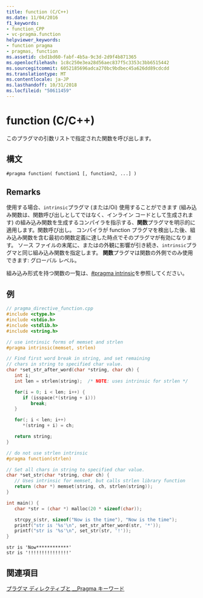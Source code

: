 ```yaml
---
title: function (C/C++)
ms.date: 11/04/2016
f1_keywords:
- function_CPP
- vc-pragma.function
helpviewer_keywords:
- function pragma
- pragmas, function
ms.assetid: cbd1bd60-fabf-4b5a-9c3d-2d9f4b871365
ms.openlocfilehash: 1c8c250e3ea28d56aec837f5c3353c3bb6515442
ms.sourcegitcommit: 6052185696adca270bc9bdbec45a626dd89cdcdd
ms.translationtype: MT
ms.contentlocale: ja-JP
ms.lasthandoff: 10/31/2018
ms.locfileid: "50611459"
---
```

# <a name="function-cc"></a>function (C/C++)
このプラグマの引数リストで指定された関数を呼び出します。

## <a name="syntax"></a>構文

```
#pragma function( function1 [, function2, ...] )
```

## <a name="remarks"></a>Remarks

使用する場合、`intrinsic`プラグマ (または/Oi) 使用することができます (組み込み関数は、関数呼び出しとしてではなく、インライン コードとして生成されます) の組み込み関数を生成するコンパイラを指示する、**関数**プラグマを明示的に適用します。関数呼び出し。 コンパイラが function プラグマを検出した後、組み込み関数を含む最初の関数定義に達した時点でそのプラグマが有効になります。 ソース ファイルの末尾に、またはの外観に影響が引き続き、`intrinsic`プラグマと同じ組み込み関数を指定します。 **関数**プラグマは関数の外側でのみ使用できます: グローバル レベル。

組み込み形式を持つ関数の一覧は、[#pragma intrinsic](../preprocessor/intrinsic.md)を参照してください。

## <a name="example"></a>例

```cpp
// pragma_directive_function.cpp
#include <ctype.h>
#include <stdio.h>
#include <stdlib.h>
#include <string.h>

// use intrinsic forms of memset and strlen
#pragma intrinsic(memset, strlen)

// Find first word break in string, and set remaining
// chars in string to specified char value.
char *set_str_after_word(char *string, char ch) {
   int i;
   int len = strlen(string);  /* NOTE: uses intrinsic for strlen */

   for(i = 0; i < len; i++) {
      if (isspace(*(string + i)))
         break;
   }

   for(; i < len; i++)
      *(string + i) = ch;

   return string;
}

// do not use strlen intrinsic
#pragma function(strlen)

// Set all chars in string to specified char value.
char *set_str(char *string, char ch) {
   // Uses intrinsic for memset, but calls strlen library function
   return (char *) memset(string, ch, strlen(string));
}

int main() {
   char *str = (char *) malloc(20 * sizeof(char));

   strcpy_s(str, sizeof("Now is the time"), "Now is the time");
   printf("str is '%s'\n", set_str_after_word(str, '*'));
   printf("str is '%s'\n", set_str(str, '!'));
}
```

```Output
str is 'Now************'
str is '!!!!!!!!!!!!!!!'
```

## <a name="see-also"></a>関連項目

[プラグマ ディレクティブと __Pragma キーワード](../preprocessor/pragma-directives-and-the-pragma-keyword.md)